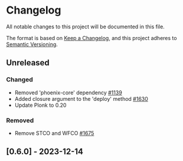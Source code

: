 # Changelog

All notable changes to this project will be documented in this file.

The format is based on [Keep a Changelog](https://keepachangelog.com/en/1.0.0/),
and this project adheres to [Semantic Versioning](https://semver.org/spec/v2.0.0.html).

## Unreleased

### Changed

- Removed 'phoenix-core' dependency [#1139]
- Added closure argument to the 'deploy' method [#1630]
- Update Plonk to 0.20

### Removed

- Remove STCO and WFCO [#1675]

## [0.6.0] - 2023-12-14

[#1675]: https://github.com/dusk-network/rusk/issues/1675
[#1630]: https://github.com/dusk-network/rusk/issues/1630
[#1139]: https://github.com/dusk-network/rusk/issues/1139
